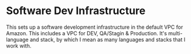 # Software Dev Infrastructure

This sets up a software development infrastructure in the default VPC for Amazon.
This includes a VPC for DEV, QA/Stagin & Production.  It's multi-language and stack, 
by which I mean as many languages and stacks that I work with.